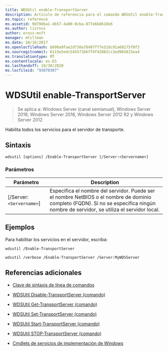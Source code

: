 ```yaml
---
title: WDSUtil enable-TransportServer
description: Artículo de referencia para el comando WDSUtil enable-TransportServer, que habilita todos los servicios para el servidor de transporte.
ms.topic: reference
ms.assetid: 9d79dba1-4b57-4a00-8cba-877e6b8618e6
ms.author: lizross
author: eross-msft
manager: mtillman
ms.date: 10/16/2017
ms.openlocfilehash: b698a9fae2d730a78497fffe52dc91a68175f0f3
ms.sourcegitcommit: b115e5edc545571b6ff4f42082cc3ed965815ea4
ms.translationtype: MT
ms.contentlocale: es-ES
ms.lasthandoff: 10/30/2020
ms.locfileid: "93070307"
---
```

# <a name="wdsutil-enable-transportserver"></a>WDSUtil enable-TransportServer

> Se aplica a: Windows Server (canal semianual), Windows Server 2019, Windows Server 2016, Windows Server 2012 R2 y Windows Server 2012

Habilita todos los servicios para el servidor de transporte.

## <a name="syntax"></a>Sintaxis

```
wdsutil [options] /Enable-TransportServer [/Server:<Servername>]
```

### <a name="parameters"></a>Parámetros

| Parámetro | Description |
|--|--|
| [/Server:`<Servername>`] | Especifica el nombre del servidor. Puede ser el nombre NetBIOS o el nombre de dominio completo (FQDN). Si no se especifica ningún nombre de servidor, se utiliza el servidor local. |

## <a name="examples"></a>Ejemplos

Para habilitar los servicios en el servidor, escriba:

```
wdsutil /Enable-TransportServer
```

```
wdsutil /verbose /Enable-TransportServer /Server:MyWDSServer
```

## <a name="additional-references"></a>Referencias adicionales

- [Clave de sintaxis de línea de comandos](command-line-syntax-key.md)

- [WDSUtil Disable-TransportServer (comando)](wdsutil-disable-transportserver.md)

- [WDSUtil Get-TransportServer (comando)](wdsutil-get-transportserver.md)

- [WDSUtil Set-TransportServer (comando)](wdsutil-set-transportserver.md)

- [WDSUtil Start-TransportServer (comando)](wdsutil-start-transportserver.md)

- [WDSUtil STOP-TransportServer (comando)](wdsutil-stop-transportserver.md)

- [Cmdlets de servicios de implementación de Windows](/powershell/module/wds)
